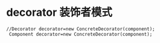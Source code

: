 # decorator 装饰者模式


```
//Decorator decorator=new ConcreteDecorator(component);
 Component decorator=new ConcreteDecorator(component);
```